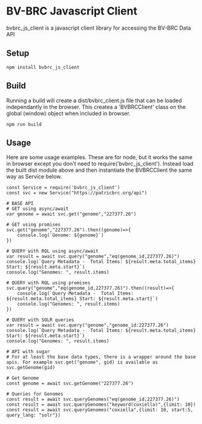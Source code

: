 # BV-BRC Javascript Client
bvbrc_js_client is a javascript client library for accessing the BV-BRC Data API

## Setup
```npm install bvbrc_js_client```

## Build
Running a build will create a dist/bvbrc_client.js file that can be loaded independantly in the browser. This createa a 'BVBRCClient' class on the global (window) object when included in browser.

```npm run build```

## Usage

Here are some usage examples.  These are for node, but it works the same in browser except you don't need to require('bvbrc_js_client').  Instead load the built dist module above and then instantiate 
the BVBRCClient the same way as Service below.

```
const Service = require('bvbrc_js_client')
const svc = new Service("https://patricbrc.org/api")

# BASE API
# GET using async/await
var genome = await svc.get("genome","227377.26")

# GET using promises
svc.get("genome","227377.26").then((genome)=>{
    console.log(`Genome: ${genome}`)
})

# QUERY with RQL using async/await
var result = await svc.query("genome","eq(genome_id,227377.26)")
console.log(`Query Metadata -  Total Items: ${result.meta.total_items} Start: ${result.meta.start}`)
console.log("Genomes: ", result.items)

# QUERY with RQL using promises
svc.query("genome","eq(genome_id,227377.26)").then((result)=>{
    console.log(`Query Metadata -  Total Items: ${result.meta.total_items} Start: ${result.meta.start}`)
    console.log("Genomes: ", result.items)
})

# QUERY with SOLR queries 
var result = await svc.query("genome","genome_id:227377.26")
console.log(`Query Metadata -  Total Items: ${result.meta.total_items} Start: ${result.meta.start}`)
console.log("Genomes: ", result.items)

# API with sugar
# For at least the base data types, there is a wrapper around the base apis. For example svc.get("genome", gid) is available as svc.getGenome(gid)

# Get Genome
const genome = await svc.getGenome("227377.26")

# Queries for Genomes
const result = await svc.queryGenomes("eq(genome_id,227377.26)")
const result = await svc.queryGenomes("keyword(coxiella)",{limit: 10})
const result = await svc.queryGenomes("coxiella",{limit: 10, start:5, query_lang: "solr"})

